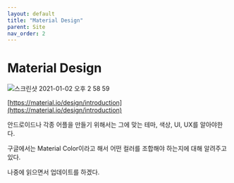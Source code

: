 ```yaml
---
layout: default
title: "Material Design"
parent: Site
nav_order: 2
---
```


# Material Design

![스크린샷 2021-01-02 오후 2 58 59](https://user-images.githubusercontent.com/16849874/103451750-1491a380-4d0b-11eb-8454-7860062f0687.png)

[https://material.io/design/introduction](https://material.io/design/introduction)

안드로이드나 각종 어플을 만들기 위해서는 그에 맞는 테마, 색상, UI, UX를 알아야한다.

구글에서는 Material Color이라고 해서 어떤 컬러를 조합해야 하는지에 대해 알려주고 있다.

나중에 읽으면서 업데이트를 하겠다.